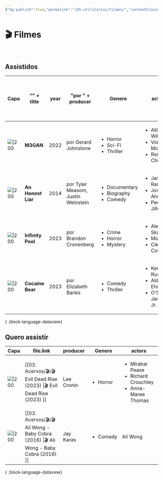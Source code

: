 ```yaml
---
{"dg-publish":true,"permalink":"/05-utilitarios/filmes/","contentClasses":"cards","created":"2023-03-15 14:17","updated":"2023-03-16 09:15"}
---
```


# 🎬 Filmes
<br>

## Assistidos<br>
| Capa                                                                                                                                         | "<b>" + title     | year | "por " + producer                  | Genero                                                         | actors                                                                             | "Minha nota: " + personalRating + " <br>Assistido em:   "+ lastWatched |
| -------------------------------------------------------------------------------------------------------------------------------------------- | ----------------- | ---- | ---------------------------------- | -------------------------------------------------------------- | ---------------------------------------------------------------------------------- | ---------------------------------------------------------------------- |
| ![\|200](https://m.media-amazon.com/images/M/MV5BMDk4MTdhYzEtODk3OS00ZDBjLWFhNTQtMDI2ODdjNzQzZTA3XkEyXkFqcGdeQXVyMjMxOTE0ODA@._V1_SX300.jpg) | <b>M3GAN          | 2022 | por Gerard Johnstone               | <ul><li>Horror</li><li>Sci-Fi</li><li>Thriller</li></ul>       | <ul><li>Allison Williams</li><li>Violet McGraw</li><li>Ronny Chieng</li></ul>      | Minha nota: 6 <br>Assistido em:   15/03/2023                           |
| ![\|200](https://m.media-amazon.com/images/M/MV5BNjAyMzEzMjAwNV5BMl5BanBnXkFtZTgwNjg4NjIzMjE@._V1_SX300.jpg)                                 | <b>An Honest Liar | 2014 | por Tyler Measom, Justin Weinstein | <ul><li>Documentary</li><li>Biography</li><li>Comedy</li></ul> | <ul><li>James Randi</li><li>José Alvarez</li><li>Penn Jillette</li></ul>           | Minha nota: 9 <br>Assistido em:   22/02/2023                           |
| ![\|200](https://m.media-amazon.com/images/M/MV5BZDQxZTY0ZDItY2Y0Yy00OTIzLTkwYTgtNmNkODhiYTk4MzUwXkEyXkFqcGdeQXVyODE5NzE3OTE@._V1_SX300.jpg) | <b>Infinity Pool  | 2023 | por Brandon Cronenberg             | <ul><li>Crime</li><li>Horror</li><li>Mystery</li></ul>         | <ul><li>Alexander Skarsgård</li><li>Mia Goth</li><li>Cleopatra Coleman</li></ul>   | Minha nota: 7 <br>Assistido em:   02/2023                              |
| ![\|200](https://m.media-amazon.com/images/M/MV5BODAwZDQ5ZjEtZDI1My00MTFiLTg0ZjUtOGE2YTBkOTdjODFhXkEyXkFqcGdeQXVyODE5NzE3OTE@._V1_SX300.jpg) | <b>Cocaine Bear   | 2023 | por Elizabeth Banks                | <ul><li>Comedy</li><li>Thriller</li></ul>                      | <ul><li>Keri Russell</li><li>Alden Ehrenreich</li><li>O'Shea Jackson Jr.</li></ul> | Minha nota: 8.2 <br>Assistido em:   03/2023                            |

{ .block-language-dataview}

## Quero assistir<br>
| Capa                                                                                                                                         | file.link                                                                                | producer   | Genero                   | actors                                                                              |
| -------------------------------------------------------------------------------------------------------------------------------------------- | ---------------------------------------------------------------------------------------- | ---------- | ------------------------ | ----------------------------------------------------------------------------------- |
| ![\|200](https://m.media-amazon.com/images/M/MV5BMmZiN2VmMjktZDE5OC00ZWRmLWFlMmEtYWViMTY4NjM3ZmNkXkEyXkFqcGdeQXVyMTI2MTc2ODM3._V1_SX300.jpg) | [[03. Acervos/🎬/🎬 Evil Dead Rise (2023) \|🎬 Evil Dead Rise (2023) ]]               | Lee Cronin | <ul><li>Horror</li></ul> | <ul><li>Mirabai Pease</li><li>Richard Crouchley</li><li>Anna-Maree Thomas</li></ul> |
| ![\|200](https://m.media-amazon.com/images/M/MV5BOWZmODIxMDEtZGY1My00OGEyLWE3NTQtN2Y4MTFkMzdlMTc4XkEyXkFqcGdeQXVyNjcwNDI1MDk@._V1_SX300.jpg) | [[03. Acervos/🎬/🎬 Ali Wong - Baby Cobra (2016) \|🎬 Ali Wong - Baby Cobra (2016) ]] | Jay Karas  | <ul><li>Comedy</li></ul> | Ali Wong                                                                            |

{ .block-language-dataview}




